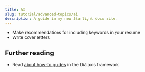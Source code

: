```yaml
---
title: AI
slug: tutorial/advanced-topics/ai
description: A guide in my new Starlight docs site.
---
```


- Make recommendations for including keywords in your resume
- Write cover letters

## Further reading

- Read [about how-to guides](https://diataxis.fr/how-to-guides/) in the Diátaxis framework
